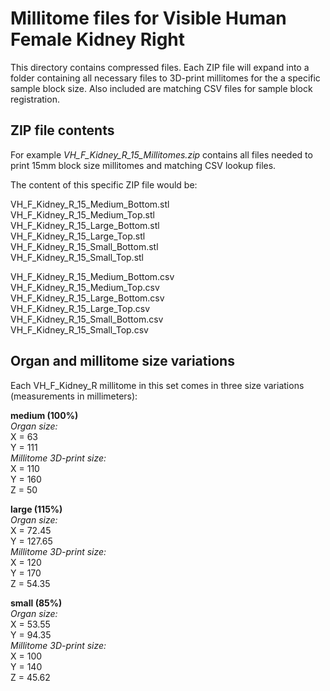 # Millitome files for Visible Human Female Kidney Right

This directory contains compressed files. Each ZIP file will expand into a folder containing all necessary files to 3D-print millitomes for the a specific sample block size. Also included are matching CSV files for sample block registration.

## ZIP file contents

<p>For example <em>VH_F_Kidney_R_15_Millitomes.zip</em> contains all files needed to print 15mm block size millitomes and matching CSV lookup files.</p>

<p>The content of this specific ZIP file would be:</p>

VH_F_Kidney_R_15_Medium_Bottom.stl<br>
VH_F_Kidney_R_15_Medium_Top.stl<br>
VH_F_Kidney_R_15_Large_Bottom.stl<br>
VH_F_Kidney_R_15_Large_Top.stl<br>
VH_F_Kidney_R_15_Small_Bottom.stl<br>
VH_F_Kidney_R_15_Small_Top.stl<br>

VH_F_Kidney_R_15_Medium_Bottom.csv<br>
VH_F_Kidney_R_15_Medium_Top.csv<br>
VH_F_Kidney_R_15_Large_Bottom.csv<br>
VH_F_Kidney_R_15_Large_Top.csv<br>
VH_F_Kidney_R_15_Small_Bottom.csv<br>
VH_F_Kidney_R_15_Small_Top.csv<br>


## Organ and millitome size variations

<p>Each VH_F_Kidney_R millitome in this set comes in three size variations (measurements in millimeters):</p>

<strong>medium (100%)</strong><br>
<em>Organ size:</em><br>
X = 63<br>
Y = 111<br>
<em>Millitome 3D-print size:</em><br>
X = 110<br>
Y = 160<br>
Z = 50<br>

<strong>large (115%)</strong><br>
<em>Organ size:</em><br>
X = 72.45<br>
Y = 127.65<br>
<em>Millitome 3D-print size:</em><br>
X = 120<br>
Y = 170<br>
Z = 54.35<br>

<strong>small (85%)</strong><br>
<em>Organ size:</em><br>
X = 53.55<br>
Y = 94.35<br>
<em>Millitome 3D-print size:</em><br>
X = 100<br>
Y = 140<br>
Z = 45.62<br>
